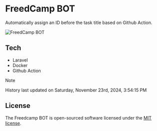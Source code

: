# FreedCamp BOT

Automatically assign an ID before the task title based on Github Action.

![FreedCamp BOT](https://repository-images.githubusercontent.com/737932867/7d34798b-2680-471c-b089-a78a718d3d6a)

## Tech

- Laravel
- Docker
- Github Action

> [!NOTE]  
> History last updated on Saturday, November 23rd, 2024, 3:54:15 PM

## License

The Freedcamp BOT is open-sourced software licensed under the [MIT license](https://opensource.org/licenses/MIT).
